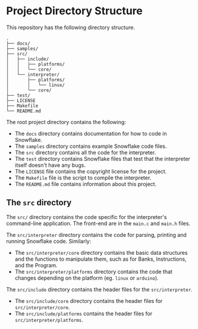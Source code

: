 # Project Directory Structure

This repository has the following directory structure.

```
.
├── docs/
├── samples/
├── src/
│   ├── include/
│   │   ├── platforms/
│   │   └── core/
│   └── interpreter/
│       ├── platforms/
│       │   └── linux/
│       └── core/
├── test/
├── LICENSE
├── Makefile
└── README.md

```

The root project directory contains the following:
* The `docs` directory contains documentation for how to code in Snowflake.
* The `samples` directory contains example Snowflake code files.
* The `src` directory contains all the code for the interpreter. 
* The `test` directory contains Snowflake files that test that the interpreter
  itself doesn't have any bugs.
* The `LICENSE` file contains the copyright license for the project.
* The `Makefile` file is the script to compile the interpreter.
* The `README.md` file contains information about this project.

## The `src` directory

The `src/` directory contains the code specific for the interpreter's
command-line application. The front-end are in the `main.c` and `main.h`
files.

The `src/interpreter` directory contains the code for parsing, printing and
running Snowflake code. Similarly:
* The `src/interpreter/core` directory contains the basic data structures and 
  the functions to manipulate them, such as for Banks, Instructions, and the Program.
* The `src/interpreter/platforms` directory contains the code that changes depending
  on the platform (eg. `linux` or `arduino`).

The `src/include` directory contains the header files for the `src/interpreter`.
* The `src/include/core` directory contains the header files for
  `src/interpreter/core`.
* The `src/include/platforms` contains the header files for 
  `src/interpreter/platforms`.